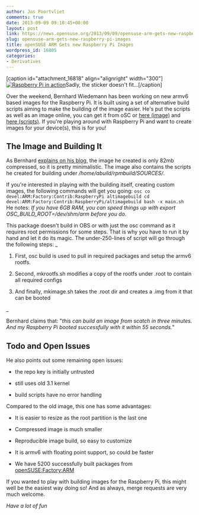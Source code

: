 ```yaml
---
author: Jos Poortvliet
comments: true
date: 2013-09-09 09:10:45+00:00
layout: post
link: https://news.opensuse.org/2013/09/09/opensuse-arm-gets-new-raspberry-pi-images/
slug: opensuse-arm-gets-new-raspberry-pi-images
title: openSUSE ARM Gets new Raspberry Pi Images
wordpress_id: 16805
categories:
- Derivatives
---
```


[caption id="attachment_16818" align="alignright" width="300"][![Raspberry Pi in action](//news.opensuse.org/wp-content/uploads/2013/09/IMG_20130907_133512.jpg)](//news.opensuse.org/wp-content/uploads/2013/09/IMG_20130907_133512.jpg)Sadly, the sticker doesn't fit...[/caption]

Over the weekend, Bernhard Wiedemann has been working on new armv6 based images for the Raspberry Pi. It is built using a set of alternative build scripts aiming to make the building of the image easier. He's put the scripts as well as an image online, you can get it from oSC or [here (image)](//www.zq1.de/~bernhard/linux/opensuse/raspberrypi-opensuse-20130907.img.xz) and [here (scripts)](https://build.opensuse.org/package/show/devel:ARM:Factory:Contrib:RaspberryPi/altimagebuild). If you're playing around with Raspberry Pi and want to create images for your device(s), this is for you!



## The Image and Building It


As Bernhard [explains on his blog](https://lizards.opensuse.org/2013/09/07/new-raspberry-pi-image/), the image he created is only 82mb compressed, so it is pretty minimalistic. The image also contains the scripts he created for building under _/home/abuild/rpmbuild/SOURCES/_.

If you're interested in playing with the building itself, creating custom images, the following commands will get you going:
`osc co devel:ARM:Factory:Contrib:RaspberryPi altimagebuild
cd devel:ARM:Factory:Contrib:RaspberryPi/altimagebuild
bash -x main.sh
`
He notes: _If you have 6GB RAM, you can speed things up with export OSC_BUILD_ROOT=/dev/shm/arm before you do_.

This package doesn't build in OBS or with just the osc command as it requires root permissions for some steps. That is why you have to run it by hand and let it do its magic. The under-250-lines of script will go through the following steps:
_


	
  1. First, osc build is used to pull in required packages and setup the armv6 rootfs.

	
  2. Second, mkrootfs.sh modifies a copy of the rootfs under .root to contain all required configs

	
  3. And finally, mkimage.sh takes the .root dir and creates a .img from it that can be booted


_

Bernhard claims that: "_this can build an image from scatch in three minutes. And my Raspberry Pi booted successfully with it within 55 seconds._"



## Todo and Open Issues


He also points out some remaining open issues:



	
  * the repo key is initially untrusted

	
  * still uses old 3.1 kernel

	
  * build scripts have no error handling


Compared to the old image, this one has some advantages:

	
  * It is easier to resize as the root partition is the last one

	
  * Compressed image is much smaller

	
  * Reproducible image build, so easy to customize

	
  * It is armv6 with floating point support, so could be faster

	
  * We have 5200 successfully built packages from [openSUSE:Factory:ARM](//download.opensuse.org/ports/armv6hl/factory/repo/oss/)



If you wanted to play with building images for the Raspberry Pi, this might well be the easiest way doing so! And as always, merge requests are very much welcome.

_Have a lot of fun_
